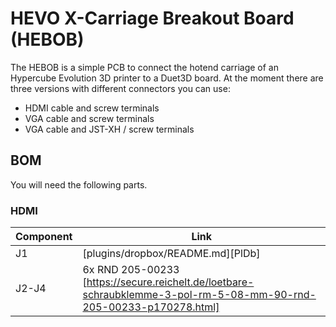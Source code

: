 # HEVO X-Carriage Breakout Board (HEBOB)

The HEBOB is a simple PCB to connect the hotend carriage of an Hypercube Evolution 3D printer to a Duet3D board. At the moment there are three versions with different connectors you can use:

  - HDMI cable and screw terminals
  - VGA cable and screw terminals
  - VGA cable and JST-XH / screw terminals

## BOM

You will need the following parts.

### HDMI

| Component | Link |
| ------ | ------ |
| J1 | [plugins/dropbox/README.md][PlDb] |
| J2-J4 | 6x RND 205-00233 [https://secure.reichelt.de/loetbare-schraubklemme-3-pol-rm-5-08-mm-90-rnd-205-00233-p170278.html] |
